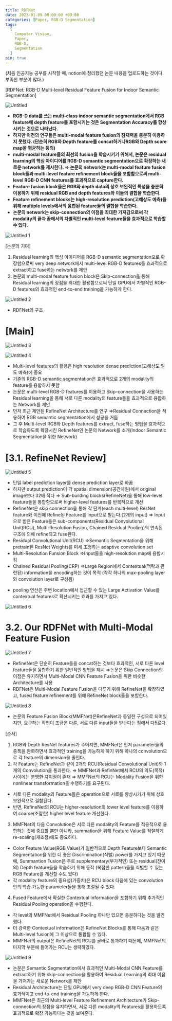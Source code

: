 ```yaml
---
title: RDFNet
date: 2023-01-09 00:00:00 +09:00
categories: [Paper, RGB-D Segmentation]
tags:
  [
    Computer Vision,
    Paper,
    RGB-D,
    Segmentation
  ]
pin: true
---
```

(처음 인공지능 공부를 시작할 때, notion에 정리했던 논문 내용을 업로드하는 것이다. 부족한 부분이 많다.)

[RDFNet: RGB-D Multi-level Residual Feature Fusion for Indoor Semantic Segmentation]

![Untitled](https://github.com/gihuni99/gihuni99.github.io/assets/90080065/9a8f2519-fb75-4008-8e8e-02fd225a3b4f)

- **RGB-D data를 쓰는 multi-class indoor semantic segmentation에서 RGB feature에 depth feature를 포함시키는 것은 Segmentation Accuracy를 향상시키는 것으로 나타났다.**
- **하지만 이전의 연구들은 multi-modal feature fusion의 잠재력을 충분히 이용하지 못했다.
(단순히 RGB와 Depth feature를 concat하거나RGB와 Depth score map을 평균하는 등의)**
- **multi-modal feature들의 최선의 fusion을 학습시키기 위해서, 논문은 residual learning의 핵심 아이디어를 RGB-D semantic segmentation으로 확장하는 새로운 network를 제시한다.
⇒ 논문의 network는 multi-modal feature fusion block들과 multi-level feature refinement block들을 포함함으로써 multi-level RGB-D CNN features를 효과적으로 capture한다.**
- **Feature fusion block들은 RGB와 depth data의 상호 보완적인 특성을 충분히 이용하기 위해 residual RGB and depth features와 이들의 결합을 학습한다.**
- **Feature refinement blocks는 high-resolution prediction(고해상도 예측)을 위해 multiple levels에서의 융합된 feature들의 결합을 학습한다.**
- **논문의 network는 skip-connection의 이점을 최대한 가져감으로써 각 modality의 끝과 끝에서의 차별적인 multi-level feature들을 효과적으로 학습할 수 있다.**

![Untitled 1](https://github.com/gihuni99/gihuni99.github.io/assets/90080065/b45e0957-4467-42db-9703-a1f9c2d67053)

[논문의 기여]

1. Residual learning의 핵심 아이디어를 RGB-D semantic segmentation으로 확장함으로써 very deep network에서 multi-level RGB-D features를 효과적으로 extract하고 fuse하는 network를 제안
2. 논문의 multi-modal feature fusion block은 Skip-connection을 통해 Residual learning의 장점을 최대한 활용함으로써 단일 GPU에서 차별적인 RGB-D features의 효과적인 end-to-end training을 가능하게 한다.

![Untitled 2](https://github.com/gihuni99/gihuni99.github.io/assets/90080065/4ea6aa16-3bdb-47c9-a0ed-64c54d941089)

- RDFNet의 구조

# [Main]

![Untitled 3](https://github.com/gihuni99/gihuni99.github.io/assets/90080065/2b93ed52-026e-4574-ada2-883c5223c843)

![Untitled 4](https://github.com/gihuni99/gihuni99.github.io/assets/90080065/c6224af2-3c24-4549-9151-e4c43d7da575)

- Multi-level features의 활용은 high resolution dense prediction(고해상도 밀도 예측)에 중요
- 기존의 RGB-D semantic segmentation은 효과적으로 2개의 modality의 feature를 융합하지 못함
- 논문은 multi-level RGB-D features를 이용하고 Skip-connection을 사용하는 Residual learning을 통해 서로 다른 modality의 feature들을 효과적으로 융합하는 Network를 제안
- 먼저 최근 제안된 RefineNet Architecture를 연구
⇒Residual Connection을 적용하여 RGB semantic segmentation에서 성공을 거둠
- 그 후 Multi-level RGB와 Depth features를 extract, fuse하는 방법을 효과적으로 학습하도록 확장시킨 RefineNet인 논문의 Network를 소개(Indoor Semantic Segmentation을 위한 Network)

# [3.1. RefineNet Review]

![Untitled 5](https://github.com/gihuni99/gihuni99.github.io/assets/90080065/5bb192f3-719b-41e9-bf7a-a4164c4e85b1)

- 단일 label prediction layer를 dense prediction layer로 바꿈
- 하지만 output prediction이 각 spatial dimension(공간차원)에서 original image보다 32배 작다
⇒ Sub-building blocks(RefineNet)을 통해 low-level feature들을 통합함으로써 higher-level features를 반복적으로 개선
- RefineNet은 skip connection을 통해 각 단계(each multi-level) ResNet feature와 이전에 Refine된 Feature를 Input으로 받는다.(2개의 input)
⇒ Input으로 받은 Feature들은 sub-components(Residual Convolutional Unit(RCU), Multi-Resolution Fusion, Chained Residual Pooling)의 연속된 구조에 의해 refine되고 fuse된다.
- Residual Convolutional Unit(RCU)
⇒Semantic Segmentation을 위해 pretrain된 ResNet Weights를 미세 조정하는 adaptive convolution set
- Multi-Resolution Funsion Block
⇒Input들을 high-resolution map에 융합시킴
- Chained Residual Pooling(CRP)
⇒Large Region에서 Contextual(맥락과 관련된) information을 encoding하는 것이 목적
(각각 하나의 max-pooling layer와 convolution layer로 구성됨)
* pooling 연산은 주변 location에서 접근할 수 있는 Large Activation Value를 contextual features로 확산시키는 효과를 가지고 있다.

![Untitled 6](https://github.com/gihuni99/gihuni99.github.io/assets/90080065/6d23b2fa-1e0f-4fc7-ac31-1e38a21d21dc)

# 3.2. Our RDFNet with Multi-Modal Feature Fusion

![Untitled 7](https://github.com/gihuni99/gihuni99.github.io/assets/90080065/17ad403e-3a25-448d-9dc5-d42be6e8e59a)

- RefineNet은 단순히 Feature들을 concat하는 것보다 효과적인, 서로 다른 level feature들을 융합하기 위한 일반적인 방법을 제시
⇒논문은 Skip Connection의 이점은 유지하면서 Multi-Modal CNN Feature Fusion을 위한 비슷한 Architecture를 사용
- RDFNet은 Multi-Modal Feature Fusion을 다루기 위해 RefineNet을 확장하였고, fused feature refinement를 위해 RefineNet block들을 포함한다.

![Untitled 8](https://github.com/gihuni99/gihuni99.github.io/assets/90080065/7d9472a1-42c3-4172-aae3-e5751ac85b0d)

- 논문의 Feature Fusion Block(MMFNet)은RefineNet과 동일한 구성으로 되어있지만, 요구하는 작업이 조금은 다른, 서로 다른 input들을 받는다는 점에서 다5르다.

[순서]

1. RGB와 Depth ResNet features가 주어지면, MMFNet은 먼저 parameter들의 증폭을 완화하면서 효과적인 training을 가능하게 하기 위해 하나의 convolution으로 각 feature의 dimension을 줄인다.
2. 각 Feature는 RefineNet과 같이 2개의 RCU(Residual Convolutional Unit)와 1개의 Convolution을 통과한다.
⇒ MMFNet과 RefinNet에서 RCU의 의도(목적) 사이에는 분명한 차이점이 존재
⇒ MMFNet의 RCU는 Modality Fusion을 위한 nonlinear transformation을 수행하기를 요구된다.
- 서로 다른 modality의 Feature들은 operation으로 서로를 향상시키기 위해 상호보완적으로 결합된다.
- 반면, RefineNet의 RCU는 higher-resolution의 lower level feature를 이용하여 coarse(조잡한) higher level feature 개선한다.
3. MMFNet의 다음 Convolution은 서로 다른 modality의 Feature를 적응적으로 융합하는 것에 중요할 뿐만 아니라, summation을 위해 Feature Value를 적절하게 re-scaling(재조정)에도 중요하다.
- Color Feature Value(RGB Value)가 일반적으로 Depth Feature보다 Semantic Segmentation을 위한 더 좋은 Discrimination(식별) power를 가지고 있기 때문에, Summantion Fusion은 주로 supplementary(부가적인) 또는 residual(잔여의) Depth feature들을 학습하기 위해 동작
(복잡한 pattern들을 식별할 수 있는 RGB Feature를 개선할 수도 있다)
- 각 modality feature의 중요성(가중치)은 RCU block 다음에 있는 convolution 안의 학습 가능한 parameter들을 통해 조절될 수 있다.
4. Fused Feature에서 확실한 Contextual Information을 포함하기 위해 추가적인 Residual Pooling operation을 수행한다.
- 각 level의 MMFNet에서 Residual Pooling 하나만 있으면 충분하다는 것을 발견했다.
- 더 강력한 Contextual information은 RefineNet Blocks를 통해 다음과 같은 Multi-level fusion에 그 이상으로 통합될 수 있다.
- MMFNet의 output은 RefineNet의 RCU를 곧바로 통과하기 때문에, MMFNet의 마지막 부분에 들어가는 RCU는 생략하였다.

![Untitled 9](https://github.com/gihuni99/gihuni99.github.io/assets/90080065/88eef5f7-74a7-4c81-89e6-78296b46362d)

- 논문은 Semantic Segmentation에서 효과적인 Multi-Modal CNN Feature를 extract하기 위해 skip-connection을 활용하여 Residual Learning의 최대 이점을 가져가는 새로운 Network를 제안
- Residual Architecture는 단일 GPU에서 very deep RGB-D CNN Feature의 효과적이고 end-to-end training을 가능하게 한다.
- MMFNet은 최근의 Multi-level Feature Refinement Architecture가 Skip-connection의 장점을 유지하면서, 서로 다른 modality의 Features를 활용하도록 효과적으로 확장 가능하다는 것을 보여준다.
